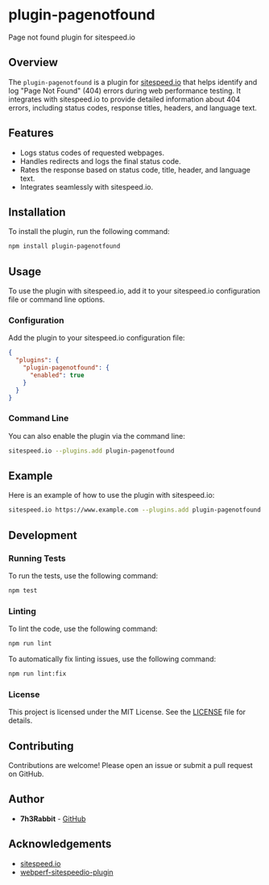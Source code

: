 # plugin-pagenotfound

Page not found plugin for sitespeed.io

## Overview

The `plugin-pagenotfound` is a plugin for [sitespeed.io](https://www.sitespeed.io/) that helps identify and log "Page Not Found" (404) errors during web performance testing. It integrates with sitespeed.io to provide detailed information about 404 errors, including status codes, response titles, headers, and language text.

## Features

- Logs status codes of requested webpages.
- Handles redirects and logs the final status code.
- Rates the response based on status code, title, header, and language text.
- Integrates seamlessly with sitespeed.io.

## Installation

To install the plugin, run the following command:

```sh
npm install plugin-pagenotfound
```

## Usage

To use the plugin with sitespeed.io, add it to your sitespeed.io configuration file or command line options.

### Configuration

Add the plugin to your sitespeed.io configuration file:

```json
{
  "plugins": {
    "plugin-pagenotfound": {
      "enabled": true
    }
  }
}
```

### Command Line

You can also enable the plugin via the command line:

```sh
sitespeed.io --plugins.add plugin-pagenotfound
```

## Example

Here is an example of how to use the plugin with sitespeed.io:

```sh
sitespeed.io https://www.example.com --plugins.add plugin-pagenotfound
```

## Development

### Running Tests

To run the tests, use the following command:

```sh
npm test
```

### Linting

To lint the code, use the following command:

```sh
npm run lint
```

To automatically fix linting issues, use the following command:

```sh
npm run lint:fix
```

### License

This project is licensed under the MIT License. See the [LICENSE](./LICENSE) file for details.

## Contributing

Contributions are welcome! Please open an issue or submit a pull request on GitHub.

## Author

- **7h3Rabbit** - [GitHub](https://github.com/7h3Rabbit)

## Acknowledgements

- [sitespeed.io](https://www.sitespeed.io/)
- [webperf-sitespeedio-plugin](https://www.npmjs.com/package/webperf-sitespeedio-plugin)
